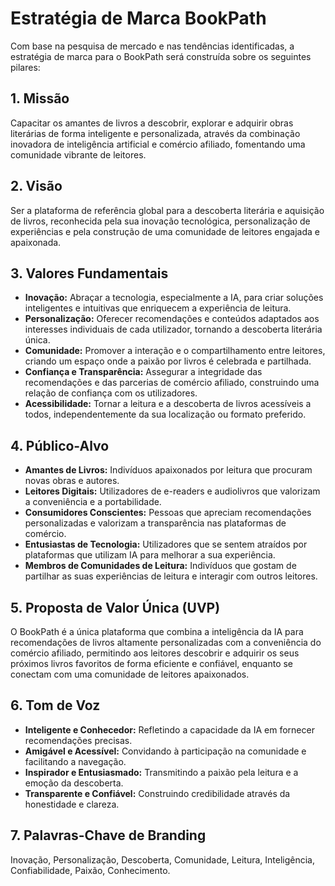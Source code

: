 # Estratégia de Marca BookPath

Com base na pesquisa de mercado e nas tendências identificadas, a estratégia de marca para o BookPath será construída sobre os seguintes pilares:

## 1. Missão

Capacitar os amantes de livros a descobrir, explorar e adquirir obras literárias de forma inteligente e personalizada, através da combinação inovadora de inteligência artificial e comércio afiliado, fomentando uma comunidade vibrante de leitores.

## 2. Visão

Ser a plataforma de referência global para a descoberta literária e aquisição de livros, reconhecida pela sua inovação tecnológica, personalização de experiências e pela construção de uma comunidade de leitores engajada e apaixonada.

## 3. Valores Fundamentais

- **Inovação:** Abraçar a tecnologia, especialmente a IA, para criar soluções inteligentes e intuitivas que enriquecem a experiência de leitura.
- **Personalização:** Oferecer recomendações e conteúdos adaptados aos interesses individuais de cada utilizador, tornando a descoberta literária única.
- **Comunidade:** Promover a interação e o compartilhamento entre leitores, criando um espaço onde a paixão por livros é celebrada e partilhada.
- **Confiança e Transparência:** Assegurar a integridade das recomendações e das parcerias de comércio afiliado, construindo uma relação de confiança com os utilizadores.
- **Acessibilidade:** Tornar a leitura e a descoberta de livros acessíveis a todos, independentemente da sua localização ou formato preferido.

## 4. Público-Alvo

- **Amantes de Livros:** Indivíduos apaixonados por leitura que procuram novas obras e autores.
- **Leitores Digitais:** Utilizadores de e-readers e audiolivros que valorizam a conveniência e a portabilidade.
- **Consumidores Conscientes:** Pessoas que apreciam recomendações personalizadas e valorizam a transparência nas plataformas de comércio.
- **Entusiastas de Tecnologia:** Utilizadores que se sentem atraídos por plataformas que utilizam IA para melhorar a sua experiência.
- **Membros de Comunidades de Leitura:** Indivíduos que gostam de partilhar as suas experiências de leitura e interagir com outros leitores.

## 5. Proposta de Valor Única (UVP)

O BookPath é a única plataforma que combina a inteligência da IA para recomendações de livros altamente personalizadas com a conveniência do comércio afiliado, permitindo aos leitores descobrir e adquirir os seus próximos livros favoritos de forma eficiente e confiável, enquanto se conectam com uma comunidade de leitores apaixonados.

## 6. Tom de Voz

- **Inteligente e Conhecedor:** Refletindo a capacidade da IA em fornecer recomendações precisas.
- **Amigável e Acessível:** Convidando à participação na comunidade e facilitando a navegação.
- **Inspirador e Entusiasmado:** Transmitindo a paixão pela leitura e a emoção da descoberta.
- **Transparente e Confiável:** Construindo credibilidade através da honestidade e clareza.

## 7. Palavras-Chave de Branding

Inovação, Personalização, Descoberta, Comunidade, Leitura, Inteligência, Confiabilidade, Paixão, Conhecimento.

